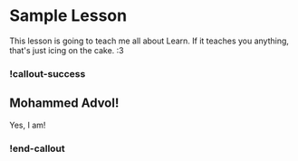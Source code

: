 # Sample Lesson

This lesson is going to teach me all about Learn. If it teaches you anything, that's just icing on the cake. :3

### !callout-success

## Mohammed Advol!

Yes, I am!

### !end-callout
